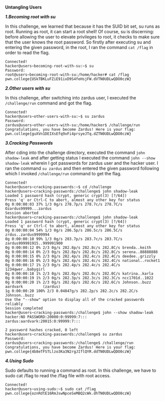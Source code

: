 **Untangling Users**

***1.Becoming root with su***

In this challenge, we learned that because it has the SUID bit set, su runs as root. Running as root, it can start a root shell! Of course, su is discerning: before allowing the user to elevate privileges to root, it checks to make sure that the user knows the root password. So firstly after executing su and entering the given password, in the root, I ran the command ```cat /flag``` in order to read the flag.

```
Connected!
hacker@users~becoming-root-with-su:~$ su
Password:
root@users~becoming-root-with-su:/home/hacker# cat /flag
pwn.college{USkTBKLuFZiE91ixD9S4feHsjFW.dVTN0UDLwQDO0czW}
```

***2.Other users with su***

In this challenge, after switching into zardus user, I executed the ```/challenge/run``` command and got the flag.

```
Connected!
hacker@users~other-users-with-su:~$ su zardus
Password:
zardus@users~other-users-with-su:/home/hacker$ /challenge/run
Congratulations, you have become Zardus! Here is your flag:
pwn.college{guXVn1DEIXsEfq9xFi4prsyeJTq.dZTN0UDLwQDO0czW}
```

***3.Cracking Passwords***

After cding into the challenge directory, executed the command ```john shadow-leak``` and after getting status I executed the command ```john --show shadow-leak``` wherein I got passwords for zardus user and the hacker user. I ran the command ```su zardus``` and then entered the given password following which I invoked ```/challenge/run``` command to get the flag.

```
Connected!
hacker@users~cracking-passwords:~$ cd /challenge
hacker@users~cracking-passwords:/challenge$ john shadow-leak
Loaded 1 password hash (crypt, generic crypt(3) [?/64])
Press 'q' or Ctrl-C to abort, almost any other key for status
0g 0:00:00:03 37% 1/3 0g/s 278.7p/s 278.7c/s 278.7C/s Ozardus99999...zardus
Session aborted
hacker@users~cracking-passwords:/challenge$ john shadow-leak
Loaded 1 password hash (crypt, generic crypt(3) [?/64])
Press 'q' or Ctrl-C to abort, almost any other key for status
0g 0:00:00:04 54% 1/3 0g/s 286.5p/s 286.5c/s 286.5C/s zrdus..zardus9999994
0g 0:00:00:10 99% 1/3 0g/s 283.7p/s 283.7c/s 283.7C/s zardus999991915..999991900
0g 0:00:00:12 0% 2/3 0g/s 282.8p/s 282.8c/s 282.8C/s brenda..keith
0g 0:00:00:14 0% 2/3 0g/s 282.8p/s 282.8c/s 282.8C/s serena..88888888
0g 0:00:00:15 0% 2/3 0g/s 282.4p/s 282.4c/s 282.4C/s deedee..grizzly
0g 0:00:00:16 0% 2/3 0g/s 282.4p/s 282.4c/s 282.4C/s national..rocket1
0g 0:00:00:17 1% 2/3 0g/s 282.4p/s 282.4c/s 282.4C/s 1234qwer..babygirl
0g 0:00:00:18 1% 2/3 0g/s 282.0p/s 282.0c/s 282.0C/s katrina..karla
0g 0:00:00:19 1% 2/3 0g/s 282.3p/s 282.3c/s 282.3C/s ncc1701d..1022
0g 0:00:00:20 1% 2/3 0g/s 282.6p/s 282.6c/s 282.6C/s Johnson..buzz
aardvark         (zardus)
1g 0:00:00:20 100% 2/3 0.04847g/s 282.2p/s 282.2c/s 282.2C/s Johnson..buzz
Use the "--show" option to display all of the cracked passwords reliably
Session completed
hacker@users~cracking-passwords:/challenge$ john --show shadow-leak
hacker:NO PASSWORD:20000:0:99999:7:::
zardus:aardvark:20015:0:99999:7:::

2 password hashes cracked, 0 left
hacker@users~cracking-passwords:/challenge$ su zardus
Password:
zardus@users~cracking-passwords:/challenge$ /challenge/run
Congratulations, you have become Zardus! Here is your flag:
pwn.college{4b8eTFSTLlzo3Ka3N2rgJIflQYR.ddTN0UDLwQDO0czW}
```

***4.Using Sudo***

Sudo defaults to running a command as root. In this challenge, we have to sudo cat /flag to read the /flag file with root access.

```
Connected!
hacker@users~using-sudo:~$ sudo cat /flag
pwn.college{oznRdtE16RmJswNpceSeMBQ2cWk.dhTN0UDLwQDO0czW}
```






